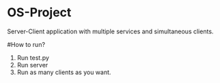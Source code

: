 # OS-Project
Server-Client application with multiple services and simultaneous clients.

#How to run?

1. Run test.py
2. Run server
3. Run as many clients as you want.
